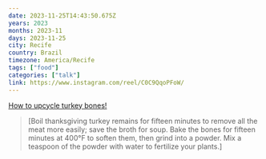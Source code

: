 ```yaml
---
date: 2023-11-25T14:43:50.675Z
years: 2023
months: 2023-11
days: 2023-11-25
city: Recife
country: Brazil
timezone: America/Recife
tags: ["food"]
categories: ["talk"]
link: https://www.instagram.com/reel/C0C9QqoPFoW/
---
```

[How to upcycle turkey bones!](https://www.instagram.com/reel/C0C9QqoPFoW/)

> [Boil thanksgiving turkey remains for fifteen minutes to remove all the meat more easily; save the broth for soup. Bake the bones for fifteen minutes at 400°F to soften them, then grind into a powder. Mix a teaspoon of the powder with water to fertilize your plants.]
